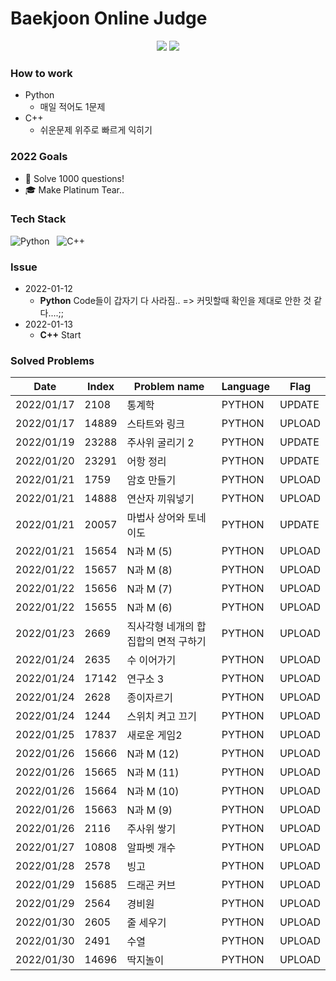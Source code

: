 # Baekjoon Online Judge

<p align="center">
  <img src="http://mazassumnida.wtf/api/v2/generate_badge?boj=tjdwlslrj"/>
  <img src="http://mazandi.herokuapp.com/api?handle=tjdwlslrj&theme=warm"/>
</p>

### How to work

- Python
  - 매일 적어도 1문제
- C++
  - 쉬운문제 위주로 빠르게 익히기


### 2022 Goals

- 💯 Solve 1000 questions!  
- 🎓 Make Platinum Tear..


### Tech Stack

![Python](https://img.shields.io/badge/Python-3766AB?style=flat-square&logo=Python&logoColor=white) &nbsp;
![C++](https://img.shields.io/badge/C++-3766AB?style=flat-square&logo=c%2B%2B&logoColor=white) &nbsp;

### Issue 

- 2022-01-12 
  - **Python** Code들이 갑자기 다 사라짐.. => 커밋할때 확인을 제대로 안한 것 같다....;;
- 2022-01-13
  - **C++** Start


### Solved Problems

| Date       | Index | Problem name |  Language  |  Flag  |
| ----- | ------------ | ---------- | ----------|  ----  |
|  2022/01/17  |  2108  |  통계학   |  PYTHON  |  UPDATE  |
|  2022/01/17  |  14889  |  스타트와 링크   |  PYTHON  |  UPLOAD  |
|  2022/01/19  |  23288  |  주사위 굴리기 2   |  PYTHON  |  UPDATE  |
|  2022/01/20  |  23291  |  어항 정리   |  PYTHON  |  UPDATE  |
|  2022/01/21  |  1759  |  암호 만들기   |  PYTHON  |  UPLOAD  |
|  2022/01/21  |  14888  |  연산자 끼워넣기   |  PYTHON  |  UPLOAD  |
|  2022/01/21  |  20057  |  마법사 상어와 토네이도   |  PYTHON  |  UPDATE  |
|  2022/01/21  |  15654  |  N과 M (5)   |  PYTHON  |  UPLOAD  |
|  2022/01/22  |  15657  |  N과 M (8)   |  PYTHON  |  UPLOAD  |
|  2022/01/22  |  15656  |  N과 M (7)   |  PYTHON  |  UPLOAD  |
|  2022/01/22  |  15655  |  N과 M (6)   |  PYTHON  |  UPLOAD  |
|  2022/01/23  |  2669  |  직사각형 네개의 합집합의 면적 구하기   |  PYTHON  |  UPLOAD  |
|  2022/01/24  |  2635  |  수 이어가기   |  PYTHON  |  UPLOAD  |
|  2022/01/24  |  17142  |  연구소 3   |  PYTHON  |  UPLOAD  |
|  2022/01/24  |  2628  |  종이자르기   |  PYTHON  |  UPLOAD  |
|  2022/01/24  |  1244  |  스위치 켜고 끄기   |  PYTHON  |  UPLOAD  |
|  2022/01/25  |  17837  |  새로운 게임2   |  PYTHON  |  UPLOAD  |
|  2022/01/26  |  15666  |  N과 M (12)   |  PYTHON  |  UPLOAD  |
|  2022/01/26  |  15665  |  N과 M (11)   |  PYTHON  |  UPLOAD  |
|  2022/01/26  |  15664  |  N과 M (10)   |  PYTHON  |  UPLOAD  |
|  2022/01/26  |  15663  |  N과 M (9)   |  PYTHON  |  UPLOAD  |
|  2022/01/26  |  2116  |  주사위 쌓기   |  PYTHON  |  UPLOAD  |
|  2022/01/27  |  10808  |  알파벳 개수   |  PYTHON  |  UPLOAD  |
|  2022/01/28  |  2578  |  빙고   |  PYTHON  |  UPLOAD  |
|  2022/01/29  |  15685  |  드래곤 커브   |  PYTHON  |  UPLOAD  |
|  2022/01/29  |  2564  |  경비원   |  PYTHON  |  UPLOAD  |
|  2022/01/30  |  2605  |  줄 세우기   |  PYTHON  |  UPLOAD  |
|  2022/01/30  |  2491  |  수열   |  PYTHON  |  UPLOAD  |
|  2022/01/30  |  14696  |  딱지놀이   |  PYTHON  |  UPLOAD  |
